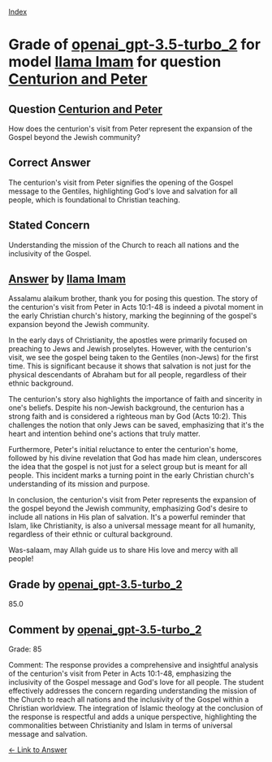 
[Index](../../../../index.md)
# Grade of [openai_gpt-3.5-turbo_2](../../../grading_models/openai_gpt-3.5-turbo_2.md) for model [llama Imam](../../../answering_models/llama_Imam.md) for question [Centurion and Peter](../../../questions/Centurion_and_Peter.md)

## Question [Centurion and Peter](../../../questions/Centurion_and_Peter.md)
How does the centurion's visit from Peter represent the expansion of the Gospel beyond the Jewish community?

## Correct Answer
The centurion's visit from Peter signifies the opening of the Gospel message to the Gentiles, highlighting God's love and salvation for all people, which is foundational to Christian teaching.

## Stated Concern
Understanding the mission of the Church to reach all nations and the inclusivity of the Gospel.

## [Answer](../Centurion_and_Peter.md) by [llama Imam](../../../answering_models/llama_Imam.md)
Assalamu alaikum brother, thank you for posing this question. The story of the centurion's visit from Peter in Acts 10:1-48 is indeed a pivotal moment in the early Christian church's history, marking the beginning of the gospel's expansion beyond the Jewish community.

In the early days of Christianity, the apostles were primarily focused on preaching to Jews and Jewish proselytes. However, with the centurion's visit, we see the gospel being taken to the Gentiles (non-Jews) for the first time. This is significant because it shows that salvation is not just for the physical descendants of Abraham but for all people, regardless of their ethnic background.

The centurion's story also highlights the importance of faith and sincerity in one's beliefs. Despite his non-Jewish background, the centurion has a strong faith and is considered a righteous man by God (Acts 10:2). This challenges the notion that only Jews can be saved, emphasizing that it's the heart and intention behind one's actions that truly matter.

Furthermore, Peter's initial reluctance to enter the centurion's home, followed by his divine revelation that God has made him clean, underscores the idea that the gospel is not just for a select group but is meant for all people. This incident marks a turning point in the early Christian church's understanding of its mission and purpose.

In conclusion, the centurion's visit from Peter represents the expansion of the gospel beyond the Jewish community, emphasizing God's desire to include all nations in His plan of salvation. It's a powerful reminder that Islam, like Christianity, is also a universal message meant for all humanity, regardless of their ethnic or cultural background.

Was-salaam, may Allah guide us to share His love and mercy with all people!

## Grade by [openai_gpt-3.5-turbo_2](../../../grading_models/openai_gpt-3.5-turbo_2.md)
85.0

## Comment by [openai_gpt-3.5-turbo_2](../../../grading_models/openai_gpt-3.5-turbo_2.md)
Grade: 85

Comment: The response provides a comprehensive and insightful analysis of the centurion's visit from Peter in Acts 10:1-48, emphasizing the inclusivity of the Gospel message and God's love for all people. The student effectively addresses the concern regarding understanding the mission of the Church to reach all nations and the inclusivity of the Gospel within a Christian worldview. The integration of Islamic theology at the conclusion of the response is respectful and adds a unique perspective, highlighting the commonalities between Christianity and Islam in terms of universal message and salvation.

[&lt;- Link to Answer](../Centurion_and_Peter.md)
